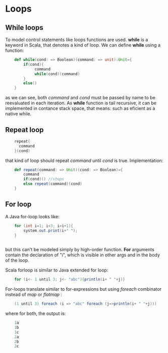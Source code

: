 # Loops

## While loops
To model control statements like loops functions are used. **while** is a keyword in Scala, that denotes a kind of loop. We can define **while** using a function:

```scala
	def while(cond: => Boolean)(command: => unit):Unit={
		if(cond){
		     command
		     while(cond)(command)		
		}
		else()
	}
```

as we can see, both *command* and *cond* must be passed by name to be reevaluated in each iteration. As **while** function is tail recursive, it can be implemented in contance stack space, that means: such as eficient as a native while. 

## Repeat loop

```scala
	repeat{
	  command
	}(cond)
```

that kind of loop should repeat *command* until *cond* is true. 
Implementation:

```scala
	def repeat(command: => Unit)(cond: => Boolean)={
		command
		if(cond)() //stops
		else repeat(command)(cond)
	}
```

## For loop

A Java for-loop looks like:

```java
	for (int i=1; i<3; i=i+1){
		system.out.print(i+" ");
	}
	
```

but this can't be modeled simply by high-order function. **For** arguments contain the declaration of "i",  which is visible in other args and in the body of the loop. 

Scala forloop is similar to Java extended for loop:

```scala
	for (i<- 1 until 3; j<- "abc"){println(i+ " "+j)}
```

For-loops translate similar to for-expressions but using *foreach* combinator instead of *map* or *flatmap* :

```scala
	(1 until 3) foreach (i => "abc" foreach (j=>println(i+ " "+j)))
```

where for both, the output is: 

```scala
	1a
	1b
	1c
	2a
	2b
	2c
```






